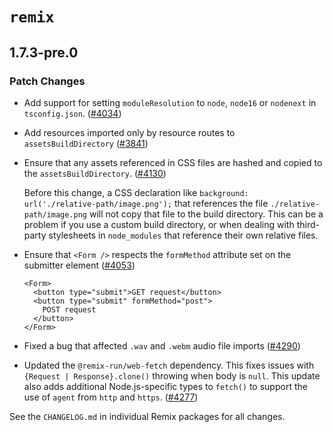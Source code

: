 # `remix`

## 1.7.3-pre.0

### Patch Changes

- Add support for setting `moduleResolution` to `node`, `node16` or `nodenext` in `tsconfig.json`. ([#4034](https://github.com/remix-run/remix/pull/4034))
- Add resources imported only by resource routes to `assetsBuildDirectory` ([#3841](https://github.com/remix-run/remix/pull/3841))
- Ensure that any assets referenced in CSS files are hashed and copied to the `assetsBuildDirectory`. ([#4130](https://github.com/remix-run/remix/pull/4130))

  Before this change, a CSS declaration like `background: url('./relative-path/image.png');` that references the file `./relative-path/image.png` will not copy that file to the build directory. This can be a problem if you use a custom build directory, or when dealing with third-party stylesheets in `node_modules` that reference their own relative files.

- Ensure that `<Form />` respects the `formMethod` attribute set on the submitter element ([#4053](https://github.com/remix-run/remix/pull/4053))

  ```tsx
  <Form>
    <button type="submit">GET request</button>
    <button type="submit" formMethod="post">
      POST request
    </button>
  </Form>
  ```

- Fixed a bug that affected `.wav` and `.webm` audio file imports ([#4290](https://github.com/remix-run/remix/pull/4290))
- Updated the `@remix-run/web-fetch` dependency. This fixes issues with `{Request | Response}.clone()` throwing when body is `null`. This update also adds additional Node.js-specific types to `fetch()` to support the use of `agent` from `http` and `https`. ([#4277](https://github.com/remix-run/remix/pull/4277))

See the `CHANGELOG.md` in individual Remix packages for all changes.
